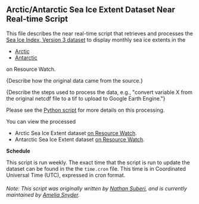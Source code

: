 ## Arctic/Antarctic Sea Ice Extent Dataset Near Real-time Script
This file describes the near real-time script that retrieves and processes the [Sea Ice Index, Version 3 dataset](http://nsidc.org/data/g02135) to display monthly sea ice extents in the
* [Arctic](https://resourcewatch.org/data/explore/cli_005b_Arctic-Sea-Ice)
* [Antarctic](https://resourcewatch.org/data/explore/cli_005a_Antarctic-Sea-Ice)

on Resource Watch.

{Describe how the original data came from the source.}

{Describe the steps used to process the data, e.g., "convert variable X from the original netcdf file to a tif to upload to Google Earth Engine."}

Please see the [Python script](https://github.com/resource-watch/nrt-scripts/blob/master/cli_005_polar_sea_ice_extents/contents/src/__init__.py) for more details on this processing.

You can view the processed 
* Arctic Sea Ice Extent dataset [on Resource Watch](https://resourcewatch.org/data/explore/cli_005b_Arctic-Sea-Ice).
* Antarctic Sea Ice Extent dataset [on Resource Watch](https://resourcewatch.org/data/explore/cli_005a_Antarctic-Sea-Ice).

**Schedule**

This script is run weekly. The exact time that the script is run to update the dataset can be found in the the `time.cron` file. This time is in Coordinated Universal Time (UTC), expressed in cron format.

###### Note: This script was originally written by [Nathan Suberi](mailto:nathan.suberi@wri.org), and is currently maintained by [Amelia Snyder](https://www.wri.org/profile/amelia-snyder).
